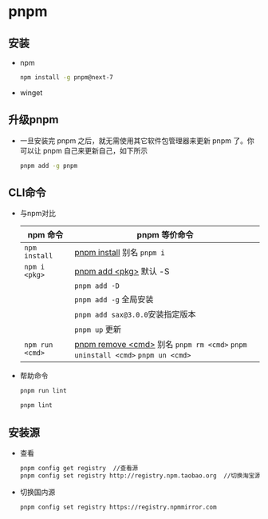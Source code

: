 # pnpm

## 安装

*   npm

    ```bash
    npm install -g pnpm@next-7
    ```

*   winget

## 升级pnpm

*   一旦安装完 pnpm 之后，就无需使用其它软件包管理器来更新 pnpm 了。你可以让 pnpm 自己来更新自己，如下所示

    ```bash
    pnpm add -g pnpm
    ```

## CLI命令

*   与npm对比

    | npm 命令          | pnpm 等价命令                                                                                                                        |
    | --------------- | -------------------------------------------------------------------------------------------------------------------------------- |
    | `npm install`   | [pnpm install](https://www.pnpm.cn/cli/install "pnpm install") 别名 `pnpm i`                                                       |
    | `npm i <pkg>`   | [pnpm add \<pkg>](https://www.pnpm.cn/cli/add "pnpm add <pkg>") 默认 -S                                                            |
    |                 | `pnpm add -D`                                                                                                                    |
    |                 | `pnpm add -g`  全局安装                                                                                                              |
    |                 | `pnpm add sax@3.0.0`安装指定版本                                                                                                       |
    |                 | `pnpm up` 更新                                                                                                                     |
    | `npm run <cmd>` | [pnpm remove \<cmd>](https://www.pnpm.cn/cli/run "pnpm remove <cmd>") 别名 `pnpm rm <cmd>` `pnpm uninstall <cmd>`  `pnpm un <cmd>` |

*   帮助命令

    ```bash
    pnpm run lint

    pnpm lint

    ```

## 安装源

*   查看

    ```bash
    pnpm config get registry  //查看源
    pnpm config set registry http://registry.npm.taobao.org  //切换淘宝源
    ```

*   切换国内源

    ```bash
    pnpm config set registry https://registry.npmmirror.com
    ```
